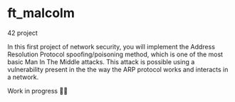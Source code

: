 # ft_malcolm

42 project

In this first project of network security, you will implement the Address Resolution
Protocol spoofing/poisoning method, which is one of the most basic Man In The Middle
attacks. This attack is possible using a vulnerability present in the the way the ARP
protocol works and interacts in a network.

Work in progress 👨‍💻

